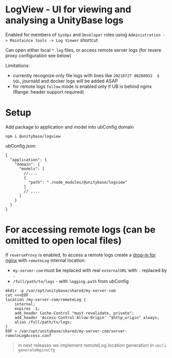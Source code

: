 # LogView - UI for viewing and analysing a UnityBase logs

Enabled for members of `SysOps` and `Developer` roles using `Administration -> Maintaince tools -> Log Viewer` shortcut

Can open either local `*.log` files, or access remote server logs (for revere proxy configuration see below)

Limitations:
  - currently recognize only file logs with lines like `20210727 08260932  $ SQL`, 
 journald and docker logs will be added ASAP
  - for remote logs `follow` mode is enabled only if UB is behind nginx (Range: header support required)

# Setup
Add package to application and model into ubConfig domain

```shell
npm i @unitybase/logview
```

ubConfig.json:
```json5
{
  "application": {
    "domain": {
      "models": [
        //....
        {
          "path": "./node_modules/@unitybase/logview"
        }
        // ....  
      ]
    }
  }
}
```

# For accessing remote logs (can be omitted to open local files)
If `reverseProxy` is enabled, to access a remote logs create a [drop-in for nginx](https://unitybase.info/api/server-v5/tutorial-reverse_proxy_nginx.html#extending-autogenerated-config)
with `remoteLog` internal location: 
  - `my-server-com`  must be replaced with real `externalURL` with `.` replaced by `-`
  - `/full/path/to/logs` - with `logging.path` from ubConfig

```shell
mkdir -p /var/opt/unitybase/shared/my-server-com
cat <<<EOF
location /my-server-com/remoteLog {
    internal;
    expires -1;
    add_header Cache-Control "must-revalidate, private";
    add_header 'Access-Control-Allow-Origin' "$http_origin" always;
    alias /full/path/to/logs;
}
EOF > /var/opt/unitybase/shared/my-server-com/server-romoleLogAccess.conf
```

> in next releases we implement remoteLog location generation in `ubcli generateNginxCfg`
